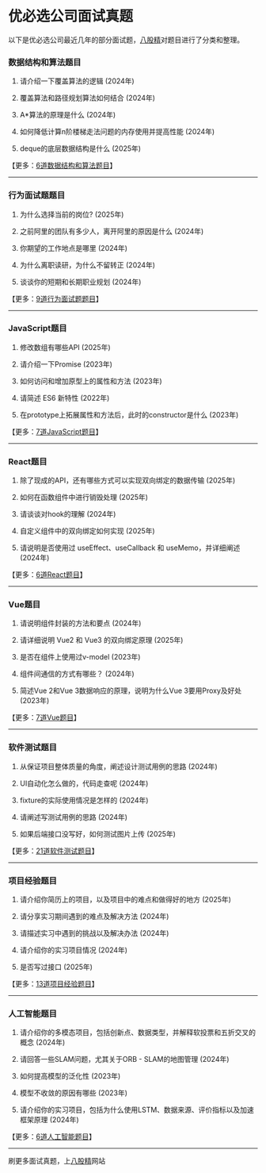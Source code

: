 # 优必选公司面试真题

以下是优必选公司最近几年的部分面试题，[八股精](https://www.bagujing.com)对题目进行了分类和整理。

### 数据结构和算法题目

1. 请介绍一下覆盖算法的逻辑 (2024年) 

2. 覆盖算法和路径规划算法如何结合 (2024年) 

3. A*算法的原理是什么 (2024年) 

4. 如何降低计算n阶楼梯走法问题的内存使用并提高性能 (2024年) 

5. deque的底层数据结构是什么 (2025年) 

【更多：[6道数据结构和算法题目](https://www.bagujing.com/companies)】


---

### 行为面试题题目

1. 为什么选择当前的岗位? (2025年) 

2. 之前阿里的团队有多少人，离开阿里的原因是什么 (2024年) 

3. 你期望的工作地点是哪里 (2024年) 

4. 为什么离职读研，为什么不留转正 (2024年) 

5. 谈谈你的短期和长期职业规划 (2024年) 

【更多：[9道行为面试题题目](https://www.bagujing.com/companies)】


---

### JavaScript题目

1. 修改数组有哪些API (2025年) 

2. 请介绍一下Promise (2023年) 

3. 如何访问和增加原型上的属性和方法 (2023年) 

4. 请简述 ES6 新特性 (2022年) 

5. 在prototype上拓展属性和方法后，此时的constructor是什么 (2023年) 

【更多：[7道JavaScript题目](https://www.bagujing.com/companies)】


---

### React题目

1. 除了现成的API，还有哪些方式可以实现双向绑定的数据传输 (2025年) 

2. 如何在函数组件中进行销毁处理 (2025年) 

3. 请谈谈对hook的理解 (2024年) 

4. 自定义组件中的双向绑定如何实现 (2025年) 

5. 请说明是否使用过 useEffect、useCallback 和 useMemo，并详细阐述 (2024年) 

【更多：[6道React题目](https://www.bagujing.com/companies)】


---

### Vue题目

1. 请说明组件封装的方法和要点 (2024年) 

2. 请详细说明 Vue2 和 Vue3 的双向绑定原理 (2025年) 

3. 是否在组件上使用过v-model (2023年) 

4. 组件间通信的方式有哪些？ (2024年) 

5. 简述Vue 2和Vue 3数据响应的原理，说明为什么Vue 3要用Proxy及好处 (2023年) 

【更多：[7道Vue题目](https://www.bagujing.com/companies)】


---

### 软件测试题目

1. 从保证项目整体质量的角度，阐述设计测试用例的思路 (2024年) 

2. UI自动化怎么做的，代码走查呢 (2024年) 

3. fixture的实际使用情况是怎样的 (2024年) 

4. 请阐述写测试用例的思路 (2024年) 

5. 如果后端接口没写好，如何测试图片上传 (2025年) 

【更多：[21道软件测试题目](https://www.bagujing.com/companies)】


---

### 项目经验题目

1. 请介绍你简历上的项目，以及项目中的难点和做得好的地方 (2025年) 

2. 请分享实习期间遇到的难点及解决方法 (2024年) 

3. 请描述实习中遇到的挑战以及解决办法 (2024年) 

4. 请介绍你的实习项目情况 (2024年) 

5. 是否写过接口 (2025年) 

【更多：[13道项目经验题目](https://www.bagujing.com/companies)】


---

### 人工智能题目

1. 请介绍你的多模态项目，包括创新点、数据类型，并解释软投票和五折交叉的概念 (2024年) 

2. 请回答一些SLAM问题，尤其关于ORB - SLAM的地图管理 (2024年) 

3. 如何提高模型的泛化性 (2023年) 

4. 模型不收敛的原因有哪些 (2023年) 

5. 请介绍你的实习项目，包括为什么使用LSTM、数据来源、评价指标以及加速框架原理 (2024年) 

【更多：[6道人工智能题目](https://www.bagujing.com/companies)】


---

刷更多面试真题，上[八股精](https://www.bagujing.com)网站